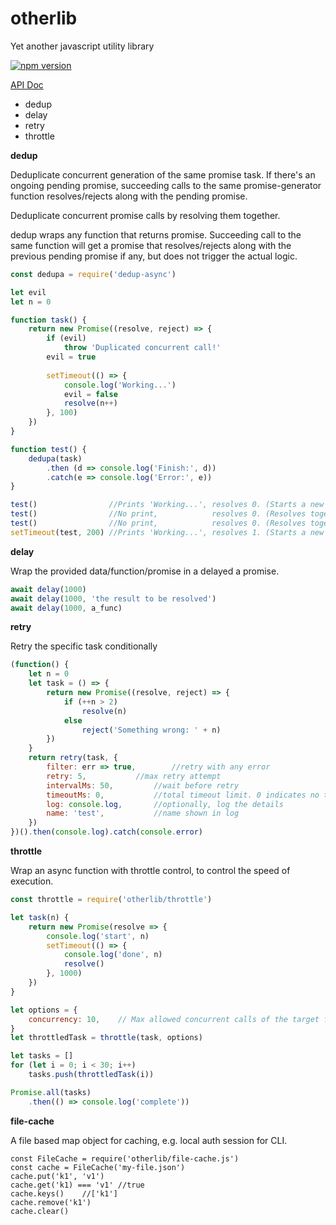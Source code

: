 # otherlib
Yet another javascript utility library

[![npm version](http://img.shields.io/npm/v/otherlib.svg?style=flat)](https://npmjs.org/package/otherlib "View this project on npm")

[API Doc](docs/index.html)

* dedup
* delay
* retry
* throttle

**dedup**

Deduplicate concurrent generation of the same promise task. If there's an ongoing pending promise, succeeding calls to the same promise-generator function resolves/rejects along with the pending promise.

Deduplicate concurrent promise calls by resolving them together.

dedup wraps any function that returns promise. Succeeding call to the same function will get a promise that resolves/rejects along with the previous pending promise if any, but does not trigger the actual logic.

```javascript
const dedupa = require('dedup-async')

let evil
let n = 0

function task() {
	return new Promise((resolve, reject) => {
		if (evil)
			throw 'Duplicated concurrent call!'
		evil = true
    
		setTimeout(() => {
			console.log('Working...')
			evil = false
			resolve(n++)
		}, 100)
	})
}

function test() {
	dedupa(task)
		.then (d => console.log('Finish:', d))
		.catch(e => console.log('Error:', e))
}

test()                //Prints 'Working...', resolves 0. (Starts a new pending promise)
test()                //No print,            resolves 0. (Resolves together with the previous promise)
test()                //No print,            resolves 0. (Resolves together with the previous promise)
setTimeout(test, 200) //Prints 'Working...', resolves 1. (Starts a new pending promise since the previous one has completed)
```

**delay**

Wrap the provided data/function/promise in a delayed a promise.

```javascript
await delay(1000)
await delay(1000, 'the result to be resolved')
await delay(1000, a_func)
```

**retry**

Retry the specific task conditionally

```javascript
(function() {
    let n = 0
    let task = () => {
        return new Promise((resolve, reject) => {
            if (++n > 2)
                resolve(n)
            else
                reject('Something wrong: ' + n)
        })
    }
    return retry(task, {
        filter: err => true,		//retry with any error
        retry: 5,			//max retry attempt
        intervalMs: 50,			//wait before retry 
        timeoutMs: 0,			//total timeout limit. 0 indicates no total timeout			
        log: console.log,		//optionally, log the details
        name: 'test',			//name shown in log
    })
})().then(console.log).catch(console.error)
```

**throttle**

Wrap an async function with throttle control, to control the speed of execution.

```javascript
const throttle = require('otherlib/throttle')

let task(n) {
	return new Promise(resolve => {
		console.log('start', n)
		setTimeout(() => {
			console.log('done', n)
			resolve()
		}, 1000)
	})
}

let options = {
	concurrency: 10,	// Max allowed concurrent calls of the target function
}
let throttledTask = throttle(task, options)

let tasks = []
for (let i = 0; i < 30; i++)
	tasks.push(throttledTask(i))

Promise.all(tasks)
	.then(() => console.log('complete'))
```

**file-cache**

A file based map object for caching, e.g. local auth session for CLI.

```
const FileCache = require('otherlib/file-cache.js')
const cache = FileCache('my-file.json')
cache.put('k1', 'v1')
cache.get('k1) === 'v1'	//true
cache.keys()	//['k1']
cache.remove('k1')
cache.clear()
```